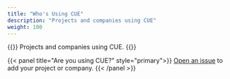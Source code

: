 ```yaml
---
title: "Who's Using CUE"
description: "Projects and companies using CUE"
weight: 100
---
```


{{<lead>}}
Projects and companies using CUE.
{{</lead>}}

{{< panel title="Are you using CUE?" style="primary">}}
[Open an issue](https://github.com/hofstadter-io/cuetorials.com/issues)
to add your project or company.
{{< /panel >}}
